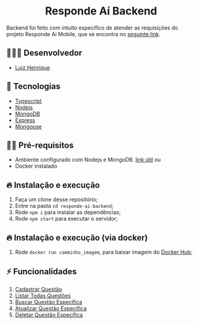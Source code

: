 <h1 align="center">
  Responde Aí Backend
</h1>

Backend foi feito com intuito especifíco de atender as requisições do projeto Responde Aí Mobile, que se encontra no [seguinte link](https://github.com/luizhsou1/responde-ai-mobile).

## 👨🏼‍💻 Desenvolvedor

- [Luiz Henrique](https://github.com/luizhsou1)

## 🚀 Tecnologias

- [Typescript](https://www.typescriptlang.org/)
- [Nodejs](https://nodejs.org/en/)
- [MongoDB](https://www.mongodb.com/)
- [Express](http://expressjs.com/)
- [Mongoose](https://mongoosejs.com/)

## ✋🏻 Pré-requisitos

- Ambiente configurado com Nodejs e MongoDB. [link útil](https://www.mongodb.com/blog/post/quick-start-nodejs-mongodb--how-to-get-connected-to-your-database)
  ou
- Docker instalado

## 🔥 Instalação e execução

1. Faça um clone desse repositório;
2. Entre na pasta `cd responde-ai-backend`;
3. Rode `npm i` para instalar as dependências;
4. Rode `npm start` para executar o servidor;

## 🔥 Instalação e execução (via docker)

1. Rode `docker run camminho_imagem`, para baixar imagem do [Docker Hub](https://google.com.br);

## ⚡️ Funcionalidades

1. [Cadastrar Questão](./functionalities/create-question.md)
2. [Listar Todas Questões](./functionalities/find-all.questions.md)
3. [Buscar Questão Específica](./functionalities/find-question.md)
4. [Atualizar Questão Específica](./functionalities/update-question.md)
5. [Deletar Questão Específica](./functionalities/remove-question.md)
